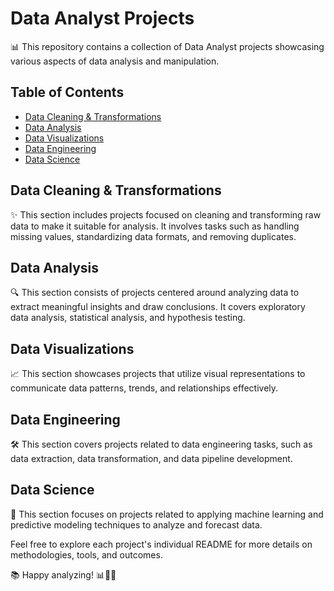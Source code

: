 # Data Analyst Projects

📊 This repository contains a collection of Data Analyst projects showcasing various aspects of data analysis and manipulation.

## Table of Contents

- [Data Cleaning & Transformations](#data-cleaning--transformations)
- [Data Analysis](#data-analysis)
- [Data Visualizations](#data-visualizations)
- [Data Engineering](#data-engineering)
- [Data Science](#data-science)

## Data Cleaning & Transformations

✨ This section includes projects focused on cleaning and transforming raw data to make it suitable for analysis. It involves tasks such as handling missing values, standardizing data formats, and removing duplicates.

## Data Analysis

🔍 This section consists of projects centered around analyzing data to extract meaningful insights and draw conclusions. It covers exploratory data analysis, statistical analysis, and hypothesis testing.

## Data Visualizations

📈 This section showcases projects that utilize visual representations to communicate data patterns, trends, and relationships effectively.

## Data Engineering

🛠️ This section covers projects related to data engineering tasks, such as data extraction, data transformation, and data pipeline development.

## Data Science

🧪 This section focuses on projects related to applying machine learning and predictive modeling techniques to analyze and forecast data.

Feel free to explore each project's individual README for more details on methodologies, tools, and outcomes.

📚 Happy analyzing! 📊🔬🚀

